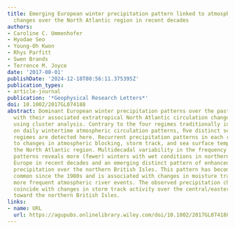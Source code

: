 ```yaml
---
title: Emerging European winter precipitation pattern linked to atmospheric circulation
  changes over the North Atlantic region in recent decades
authors:
- Caroline C. Ummenhofer
- Hyodae Seo
- Young‐Oh Kwon
- Rhys Parfitt
- Swen Brands
- Terrence M. Joyce
date: '2017-08-01'
publishDate: '2024-12-18T08:56:11.375395Z'
publication_types:
- article-journal
publication: '*Geophysical Research Letters*'
doi: 10.1002/2017GL074188
abstract: Dominant European winter precipitation patterns over the past century, along
  with their associated extratropical North Atlantic circulation changes, are evaluated
  using cluster analysis. Contrary to the four regimes traditionally identiﬁed based
  on daily wintertime atmospheric circulation patterns, ﬁve distinct seasonal precipitation
  regimes are detected here. Recurrent precipitation patterns in each regime are linked
  to changes in atmospheric blocking, storm track, and sea surface temperatures across
  the North Atlantic region. Multidecadal variability in the frequency of the precipitation
  patterns reveals more (fewer) winters with wet conditions in northern (southern)
  Europe in recent decades and an emerging distinct pattern of enhanced wintertime
  precipitation over the northern British Isles. This pattern has become unusually
  common since the 1980s and is associated with changes in moisture transport and
  more frequent atmospheric river events. The observed precipitation changes post-1950
  coincide with changes in storm track activity over the central/eastern North Atlantic
  toward the northern British Isles.
links:
- name: URL
  url: https://agupubs.onlinelibrary.wiley.com/doi/10.1002/2017GL074188
---
```

